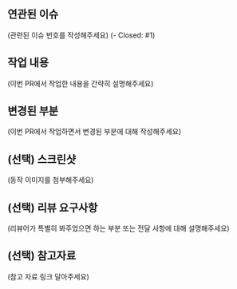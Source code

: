 ## 연관된 이슈

(관련된 이슈 번호를 작성해주세요)
(- Closed: #1)

## 작업 내용

(이번 PR에서 작업한 내용을 간략히 설명해주세요)

## 변경된 부분

(이번 PR에서 작업하면서 변경된 부분에 대해 작성해주세요)

## (선택) 스크린샷 

(동작 이미지를 첨부해주세요)

## (선택) 리뷰 요구사항

(리뷰어가 특별히 봐주었으면 하는 부분 또는 전달 사항에 대해 설명해주세요)

## (선택) 참고자료

(참고 자료 링크 달아주세요)
